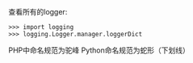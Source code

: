 查看所有的logger:
```
>>> import logging
>>> logging.Logger.manager.loggerDict
```
PHP中命名规范为驼峰
Python命名规范为蛇形（下划线）
